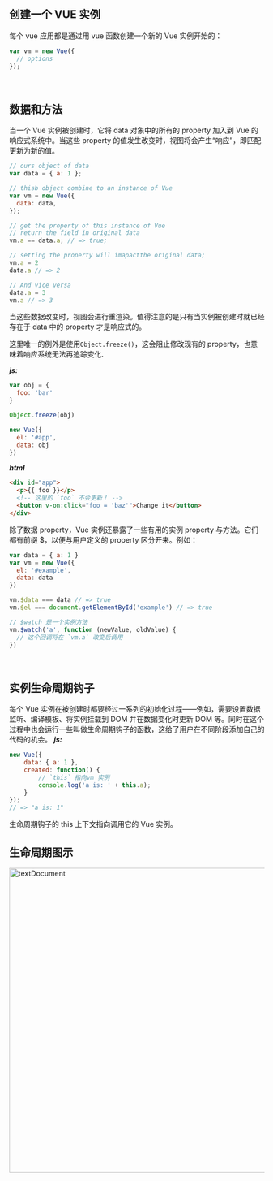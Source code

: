 ## 创建一个 VUE 实例

每个 vue 应用都是通过用 vue 函数创建一个新的 Vue 实例开始的：

```javascript
var vm = new Vue({
  // options
});
```

<br/>

## 数据和方法

当一个 Vue 实例被创建时，它将 data 对象中的所有的 property 加入到 Vue 的响应式系统中。当这些 property 的值发生改变时，视图将会产生“响应”，即匹配更新为新的值。

```javascript
// ours object of data
var data = { a: 1 };

// thisb object combine to an instance of Vue
var vm = new Vue({
  data: data,
});

// get the property of this instance of Vue
// return the field in original data
vm.a == data.a; // => true;

// setting the property will imapactthe original data;
vm.a = 2
data.a // => 2

// And vice versa
data.a = 3
vm.a // => 3

```
当这些数据改变时，视图会进行重渲染。值得注意的是只有当实例被创建时就已经存在于 data 中的 property 才是响应式的。

这里唯一的例外是使用`Object.freeze()`，这会阻止修改现有的 property，也意味着响应系统无法再追踪变化.<br/>

***js:***
```javascript
var obj = {
  foo: 'bar'
}

Object.freeze(obj)

new Vue({
  el: '#app',
  data: obj
})
```
***html***
```Html
<div id="app">
  <p>{{ foo }}</p>
  <!-- 这里的 `foo` 不会更新！ -->
  <button v-on:click="foo = 'baz'">Change it</button>
</div>
```
除了数据 property，Vue 实例还暴露了一些有用的实例 property 与方法。它们都有前缀 $，以便与用户定义的 property 区分开来。例如：
```javascript
var data = { a: 1 }
var vm = new Vue({
  el: '#example',
  data: data
})

vm.$data === data // => true
vm.$el === document.getElementById('example') // => true

// $watch 是一个实例方法
vm.$watch('a', function (newValue, oldValue) {
  // 这个回调将在 `vm.a` 改变后调用
})
```
<br/>

## 实例生命周期钩子
每个 Vue 实例在被创建时都要经过一系列的初始化过程——例如，需要设置数据监听、编译模板、将实例挂载到 DOM 并在数据变化时更新 DOM 等。同时在这个过程中也会运行一些叫做生命周期钩子的函数，这给了用户在不同阶段添加自己的代码的机会。
***js:***
```javascript
new Vue({
    data: { a: 1 },
    created: function() {
        // `this` 指向vm 实例
        console.log('a is: ' + this.a);
    }
});
// => "a is: 1"
```
生命周期钩子的 this 上下文指向调用它的 Vue 实例。

## 生命周期图示
<img alt='textDocument' width='600' src='https://cn.vuejs.org/images/lifecycle.png'></img>








